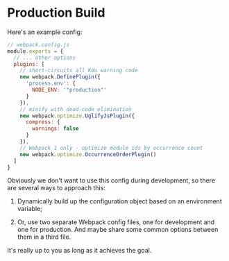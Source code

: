 # Production Build

Here's an example config:

``` js
// webpack.config.js
module.exports = {
  // ... other options
  plugins: [
    // short-circuits all Kdu warning code
    new webpack.DefinePlugin({
      'process.env': {
        NODE_ENV: '"production"'
      }
    }),
    // minify with dead-code elimination
    new webpack.optimize.UglifyJsPlugin({
      compress: {
        warnings: false
      }
    }),
    // Webpack 1 only - optimize module ids by occurrence count
    new webpack.optimize.OccurrenceOrderPlugin()
  ]
}
```

Obviously we don't want to use this config during development, so there are several ways to approach this:

1. Dynamically build up the configuration object based on an environment variable;

2. Or, use two separate Webpack config files, one for development and one for production. And maybe share some common options between them in a third file.

It's really up to you as long as it achieves the goal.
